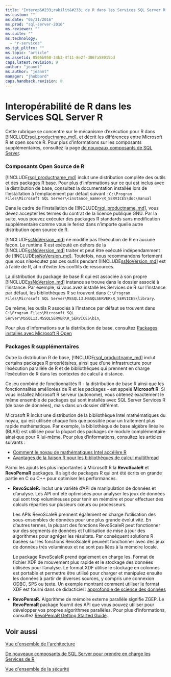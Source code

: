 ```yaml
---
title: "Interop&#233;rabilit&#233; de R dans les Services SQL Server R | Microsoft Docs"
ms.custom: ""
ms.date: "05/31/2016"
ms.prod: "sql-server-2016"
ms.reviewer: ""
ms.suite: ""
ms.technology: 
  - "r-services"
ms.tgt_pltfrm: ""
ms.topic: "article"
ms.assetid: 0506b950-34b3-4f11-8e2f-d067a58015bd
caps.latest.revision: 9
author: "jeannt"
ms.author: "jeannt"
manager: "jhubbard"
caps.handback.revision: 8
---
```

# Interop&#233;rabilit&#233; de R dans les Services SQL Server R

Cette rubrique se concentre sur le mécanisme d’exécution pour R dans [!INCLUDE[rsql_productname_md](../../includes/rsql-productname-md.md)], et décrit les différences entre Microsoft R et open source R. Pour plus d’informations sur les composants supplémentaires, consultez la page [de nouveaux composants de SQL Server](../../advanced-analytics/r-services/new-components-in-sql-server-to-support-r-services.md).

### Composants Open Source de R

[!INCLUDE[rsql_productname_md](../../includes/rsql-productname-md.md)] inclut une distribution complète des outils et des packages R base. Pour plus d’informations sur ce qui est inclus avec la distribution de base, consultez la documentation installée lors de l’installation à l’emplacement par défaut suivant :
`C:\Program Files\Microsoft SQL Server\<instance_name>\R_SERVICES\doc\manual`

Dans le cadre de l’installation de [!INCLUDE[rsql_productname_md](../../includes/rsql-productname-md.md)], vous devez accepter les termes du contrat de la licence publique GNU. Par la suite, vous pouvez exécuter des packages R standards sans modification supplémentaire comme vous le feriez dans n’importe quelle autre distribution open source de R.

[!INCLUDE[ssNoVersion_md](../../includes/ssnoversion-md.md)] ne modifie pas l’exécution de R en aucune façon. Le runtime R est exécuté en dehors de la [!INCLUDE[ssNoVersion_md](../../includes/ssnoversion-md.md)] traiter et peut être exécuté indépendamment de [!INCLUDE[ssNoVersion_md](../../includes/ssnoversion-md.md)]. Toutefois, nous recommandons fortement que vous n’exécutez pas ces outils pendant [!INCLUDE[ssNoVersion_md](../../includes/ssnoversion-md.md)] est à l’aide de R, afin d’éviter les conflits de ressources.

La distribution du package de base R qui est associée à son propre [!INCLUDE[ssNoVersion_md](../../includes/ssnoversion-md.md)] instance se trouve dans le dossier associé à l’instance. Par exemple, si vous avez installé les Services de R sur l’instance par défaut, les bibliothèques R se trouvent dans `C:\Program Files\Microsoft SQL Server\MSSQL13.MSSQLSERVER\R_SERVICES\library`.

De même, les outils R associés à l’instance par défaut se trouvent dans `C:\Program Files\Microsoft SQL Server\MSSQL13.MSSQLSERVER\R_SERVICES\bin`,

Pour plus d’informations sur la distribution de base, consultez [Packages installés avec Microsoft R Open](https://mran.revolutionanalytics.com/rro/installed/)

### Packages R supplémentaires

Outre la distribution R de base, [!INCLUDE[rsql_productname_md](../../includes/rsql-productname-md.md)] inclut certains packages R propriétaires, ainsi que d’une infrastructure pour l’exécution parallèle de R et de bibliothèques qui prennent en charge l’exécution de R dans les contextes de calcul à distance. 

Ce jeu combiné de fonctionnalités R - la distribution de base R ainsi que les fonctionnalités améliorées de R et les packages - est appelé **Microsoft R**. Si vous installez Microsoft R serveur (autonome), vous obtenez exactement le même ensemble de packages qui sont installés avec SQL Server Services R (de base de données), mais dans un dossier différent. 

Microsoft R inclut une distribution de la bibliothèque Intel mathématiques du noyau, qui est utilisée chaque fois que possible pour un traitement plus rapide mathématique. Par exemple, la bibliothèque de base algèbre linéaire (BLAS) est utilisée pour la plupart des packages de module complémentaire ainsi que pour R lui-même. Pour plus d’informations, consultez les articles suivants :

+ [Comment le noyau de mathématiques Intel accélère R](http://blog.revolutionanalytics.com/2014/10/revolution-r-open-mkl.html)
+ [Avantages de la liaison R pour les bibliothèques de calcul multithread](http://blog.revolutionanalytics.com/2010/06/performance-benefits-of-multithreaded-r.html)

Parmi les ajouts les plus importantes à Microsoft R la **RevoScaleR** et **RevoPemaR** packages. Il s’agit de packages R qui ont été écrits en grande partie en C ou C++ pour optimiser les performances.

+ **RevoScaleR.** Inclut une variété d’API de manipulation de données et d’analyse. Les API ont été optimisées pour analyser les jeux de données qui sont trop volumineuses pour tenir en mémoire et pour effectuer des calculs réparties sur plusieurs cœurs ou processeurs.

   Les APIs RevoScaleR prennent également en charge l’utilisation des sous-ensembles de données pour une plus grande évolutivité. En d’autres termes, la plupart des fonctions RevoScaleR peut fonctionner sur des segments de données et l’utilisation de mise à jour des algorithmes pour agréger les résultats. Par conséquent solutions R basées sur les fonctions RevoScaleR peuvent fonctionner avec des jeux de données très volumineux et ne sont pas liées à la mémoire locale.

  Le package RevoScaleR prend également en charge les. Format de fichier XDF de mouvement plus rapide et le stockage des données utilisées pour l’analyse. Le format XDF utilise le stockage en colonnes est portable et permettre être utilisé pour charger et manipulez ensuite les données à partir de diverses sources, y compris une connexion ODBC, SPS ou texte. Un exemple montrant comment utiliser le format XDF est fourni dans ce didacticiel : [approfondie de science des données](../../advanced-analytics/r-services/data-science-deep-dive-using-the-revoscaler-packages.md)


+ **RevoPemaR.** Algorithme de mémoire externe parallèle signifie ZGEP. Le **RevoPemaR** package fournit des API que vous pouvez utiliser pour développer vos propres algorithmes parallèles. Pour plus d’informations, consultez [RevoPemaR Getting Started Guide](https://msdn.microsoft.com/microsoft-r/rserver/rserver-pemar-getting-started).

## Voir aussi
[Vue d'ensemble de l'architecture](../../advanced-analytics/r-services/architecture-overview-sql-server-r-services.md)

[De nouveaux composants de SQL Server pour prendre en charge les Services de R](../../advanced-analytics/r-services/new-components-in-sql-server-to-support-r-services.md)

[Vue d'ensemble de la sécurité](../../advanced-analytics/r-services/security-overview-sql-server-r-services.md)
